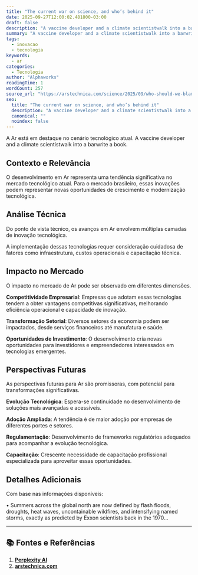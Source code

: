 ```yaml
---
title: "The current war on science, and who’s behind it"
date: 2025-09-27T12:00:02.481800-03:00
draft: false
description: "A vaccine developer and a climate scientistwalk into a barwrite a book."
summary: "A vaccine developer and a climate scientistwalk into a barwrite a book."
tags:
  - inovacao
  - tecnologia
keywords:
  - ar
categories:
  - Tecnologia
author: "Alphaworks"
readingTime: 1
wordCount: 257
source_url: "https://arstechnica.com/science/2025/09/who-should-we-blame-for-the-current-war-on-science/"
seo:
  title: "The current war on science, and who’s behind it"
  description: "A vaccine developer and a climate scientistwalk into a barwrite a book."
  canonical: ""
  noindex: false
---
```


A Ar está em destaque no cenário tecnológico atual. A vaccine developer and a climate scientistwalk into a barwrite a book.

## Contexto e Relevância

O desenvolvimento em Ar representa uma tendência significativa no mercado tecnológico atual. Para o mercado brasileiro, essas inovações podem representar novas oportunidades de crescimento e modernização tecnológica.
## Análise Técnica

Do ponto de vista técnico, os avanços em Ar envolvem múltiplas camadas de inovação tecnológica.



A implementação dessas tecnologias requer consideração cuidadosa de fatores como infraestrutura, custos operacionais e capacitação técnica.
## Impacto no Mercado

O impacto no mercado de Ar pode ser observado em diferentes dimensões.

**Competitividade Empresarial**: Empresas que adotam essas tecnologias tendem a obter vantagens competitivas significativas, melhorando eficiência operacional e capacidade de inovação.

**Transformação Setorial**: Diversos setores da economia podem ser impactados, desde serviços financeiros até manufatura e saúde.

**Oportunidades de Investimento**: O desenvolvimento cria novas oportunidades para investidores e empreendedores interessados em tecnologias emergentes.


## Perspectivas Futuras

As perspectivas futuras para Ar são promissoras, com potencial para transformações significativas.

**Evolução Tecnológica**: Espera-se continuidade no desenvolvimento de soluções mais avançadas e acessíveis.

**Adoção Ampliada**: A tendência é de maior adoção por empresas de diferentes portes e setores.

**Regulamentação**: Desenvolvimento de frameworks regulatórios adequados para acompanhar a evolução tecnológica.

**Capacitação**: Crescente necessidade de capacitação profissional especializada para aproveitar essas oportunidades.
## Detalhes Adicionais

Com base nas informações disponíveis:

• Summers across the global north are now defined by flash floods, droughts, heat waves, uncontainable wildfires, and intensifying named storms, exactly as predicted by Exxon scientists back in the 1970...



---

## 📚 Fontes e Referências

1. **[Perplexity AI](https://www.perplexity.ai/)**
2. **[arstechnica.com](https://arstechnica.com/science/2025/09/who-should-we-blame-for-the-current-war-on-science/)**
